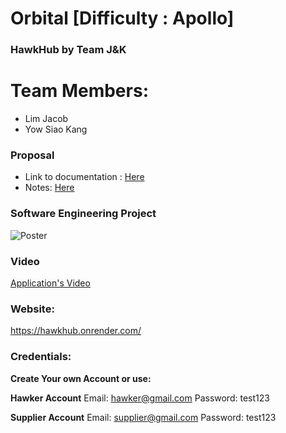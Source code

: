 # Orbital [Difficulty : Apollo]
### HawkHub by Team J&K
# Team Members:
* Lim Jacob
* Yow Siao Kang

### Proposal
* Link to documentation : [Here](https://docs.google.com/document/d/1VQNtV1cnkjwhEdWeBjb4UvMrtX3jeXODyBoprtAoZ4M/edit#)
* Notes: [Here](https://docs.google.com/document/d/1gsoSr1bp8Yv4Kp2hpzH0cBQwGF7ervddp7Yt3JCAKZ0/edit)

### Software Engineering Project
![Poster](./images/Poster.jpg)
### Video
[Application's Video](https://drive.google.com/file/d/1-47e0UwQiMpwt80E0N7EjgsuDeLAsX1Z/view?usp=drive_link)
### Website:
https://hawkhub.onrender.com/ 

### Credentials:
**Create Your own Account or use:**

**Hawker Account**
Email: hawker@gmail.com 
Password: test123

**Supplier Account**
Email: supplier@gmail.com
Password: test123
